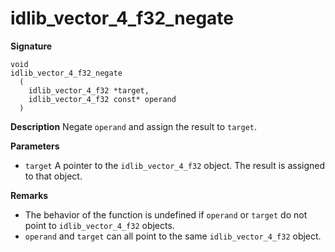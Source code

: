 # idlib_vector_4_f32_negate

**Signature**
```
void
idlib_vector_4_f32_negate
  (
    idlib_vector_4_f32 *target,
    idlib_vector_4_f32 const* operand
  )
```

**Description**
Negate `operand` and assign the result to `target`.

**Parameters**
- `target` A pointer to the `idlib_vector_4_f32` object. The result is assigned to that object.

**Remarks**
- The behavior of the function is undefined if `operand` or `target` do not point to `idlib_vector_4_f32` objects.
- `operand` and `target` can all point to the same `idlib_vector_4_f32` object.
